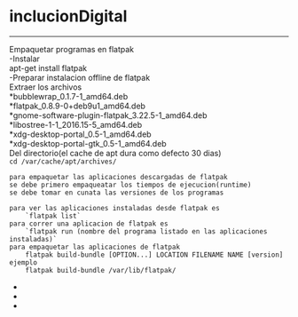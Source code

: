 # inclucionDigital
----------------------------
Empaquetar programas en flatpak  
-Instalar  
	apt-get install flatpak  
-Preparar instalacion offline de flatpak  
  Extraer los archivos  
	*bubblewrap_0.1.7-1_amd64.deb  
	*flatpak_0.8.9-0+deb9u1_amd64.deb  
	*gnome-software-plugin-flatpak_3.22.5-1_amd64.deb  
	*libostree-1-1_2016.15-5_amd64.deb  
	*xdg-desktop-portal_0.5-1_amd64.deb  
	*xdg-desktop-portal-gtk_0.5-1_amd64.deb  
  Del directorio(el cache de apt dura como defecto 30 dias)  
	`cd /var/cache/apt/archives/`  
	
	para empaquetar las aplicaciones descargadas de flatpak 
	se debe primero empaqueatar los tiempos de ejecucion(runtime)
	se debe tomar en cunata las versiones de los programas
	
	para ver las aplicaciones instaladas desde flatpak es 
		`flatpak list` 
	para correr una aplicacion de flatpak es 
		`flatpak run (nombre del programa listado en las aplicaciones instaladas)`
	para empaquetar las aplicaciones de flatpak 
		flatpak build-bundle [OPTION...] LOCATION FILENAME NAME [version]  
	ejemplo 
		flatpak build-bundle /var/lib/flatpak/ 
-
-
-
